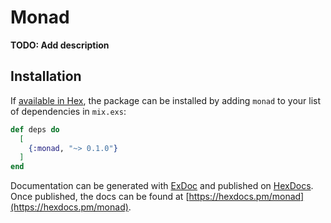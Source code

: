 # Monad

**TODO: Add description**

## Installation

If [available in Hex](https://hex.pm/docs/publish), the package can be installed
by adding `monad` to your list of dependencies in `mix.exs`:

```elixir
def deps do
  [
    {:monad, "~> 0.1.0"}
  ]
end
```

Documentation can be generated with [ExDoc](https://github.com/elixir-lang/ex_doc)
and published on [HexDocs](https://hexdocs.pm). Once published, the docs can
be found at [https://hexdocs.pm/monad](https://hexdocs.pm/monad).

